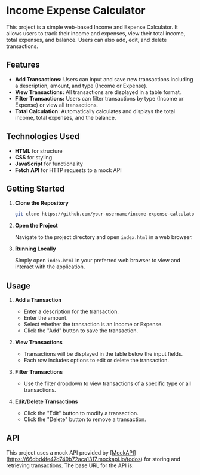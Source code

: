 # Income Expense Calculator

This project is a simple web-based Income and Expense Calculator. It allows users to track their income and expenses, view their total income, total expenses, and balance. Users can also add, edit, and delete transactions.

## Features

- **Add Transactions:** Users can input and save new transactions including a description, amount, and type (Income or Expense).
- **View Transactions:** All transactions are displayed in a table format.
- **Filter Transactions:** Users can filter transactions by type (Income or Expense) or view all transactions.
- **Total Calculation:** Automatically calculates and displays the total income, total expenses, and the balance.

## Technologies Used

- **HTML** for structure
- **CSS** for styling
- **JavaScript** for functionality
- **Fetch API** for HTTP requests to a mock API

## Getting Started

1. **Clone the Repository**

    ```bash
    git clone https://github.com/your-username/income-expense-calculator.git
    ```

2. **Open the Project**

    Navigate to the project directory and open `index.html` in a web browser.

3. **Running Locally**

    Simply open `index.html` in your preferred web browser to view and interact with the application.

## Usage

1. **Add a Transaction**

    - Enter a description for the transaction.
    - Enter the amount.
    - Select whether the transaction is an Income or Expense.
    - Click the "Add" button to save the transaction.

2. **View Transactions**

    - Transactions will be displayed in the table below the input fields.
    - Each row includes options to edit or delete the transaction.

3. **Filter Transactions**

    - Use the filter dropdown to view transactions of a specific type or all transactions.

4. **Edit/Delete Transactions**

    - Click the "Edit" button to modify a transaction.
    - Click the "Delete" button to remove a transaction.

## API

This project uses a mock API provided by [[MockAPI](https://mockapi.io)](https://66dbd4fe47d749b72aca1317.mockapi.io/todos) for storing and retrieving transactions. The base URL for the API is:

